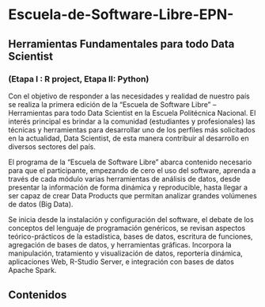 # Escuela-de-Software-Libre-EPN-

## Herramientas Fundamentales para todo Data Scientist 

### (Etapa I : R project, Etapa II: Python)

Con el objetivo de responder a las necesidades y realidad de nuestro país se realiza la primera edición de la “Escuela de Software Libre” – Herramientas para todo Data Scientist en la Escuela Politécnica Nacional. El interés principal es brindar a la comunidad (estudiantes y profesionales) las técnicas y herramientas para desarrollar uno de los perfiles más solicitados en la actualidad, Data Scientist, de esta manera contribuir al desarrollo en diversos sectores del país.

El programa de la “Escuela de Software Libre” abarca contenido necesario para que el participante, empezando de cero el uso del software, aprenda a través de cada módulo varias herramientas de análisis de datos, desde presentar la información de forma dinámica y reproducible, hasta llegar a ser capaz de crear Data Products que permitan analizar grandes volúmenes de datos (Big Data). 

Se inicia desde la instalación y configuración del software, el debate de los conceptos del lenguaje de programación genéricos, se revisan aspectos teórico-prácticos de la estadística, bases de datos, escritura de funciones, agregación de bases de datos, y herramientas gráficas. Incorpora la  manipulación, tratamiento y visualización de datos, reportería dinámica, aplicaciones Web, R-Studio Server, e integración con bases de datos Apache Spark.

## Contenidos
